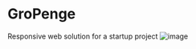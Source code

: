 # GroPenge
Responsive web solution for a startup project
![image](https://user-images.githubusercontent.com/62817753/228679403-228b0618-b9ff-4133-a5c6-3d8d01fec039.png)
